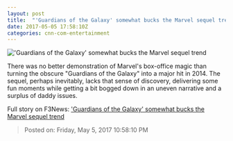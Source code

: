 ```yaml
---
layout: post
title:  "'Guardians of the Galaxy' somewhat bucks the Marvel sequel trend"
date: 2017-05-05 17:58:10Z
categories: cnn-com-entertainment
---
```


!['Guardians of the Galaxy' somewhat bucks the Marvel sequel trend](http://i2.cdn.cnn.com/cnnnext/dam/assets/170502112435-guardians-of-the-galaxy-vol-2-super-tease.jpg)

There was no better demonstration of Marvel's box-office magic than turning the obscure "Guardians of the Galaxy" into a major hit in 2014. The sequel, perhaps inevitably, lacks that sense of discovery, delivering some fun moments while getting a bit bogged down in an uneven narrative and a surplus of daddy issues.


Full story on F3News: ['Guardians of the Galaxy' somewhat bucks the Marvel sequel trend](http://www.f3nws.com/n/xsTTMC)

> Posted on: Friday, May 5, 2017 10:58:10 PM
